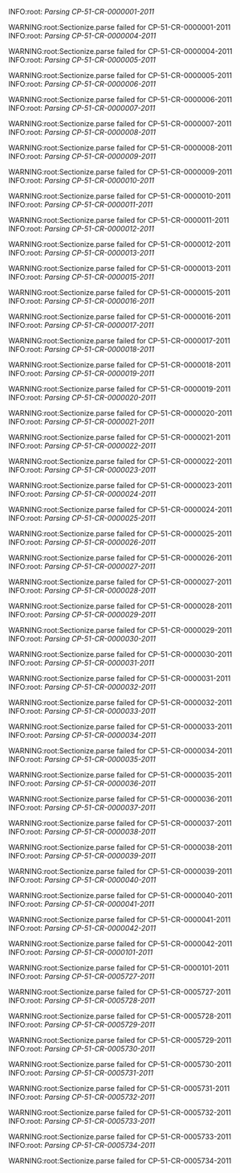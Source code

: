 INFO:root:  *Parsing CP-51-CR-0000001-2011*

WARNING:root:Sectionize.parse failed for CP-51-CR-0000001-2011
INFO:root:  *Parsing CP-51-CR-0000004-2011*

WARNING:root:Sectionize.parse failed for CP-51-CR-0000004-2011
INFO:root:  *Parsing CP-51-CR-0000005-2011*

WARNING:root:Sectionize.parse failed for CP-51-CR-0000005-2011
INFO:root:  *Parsing CP-51-CR-0000006-2011*

WARNING:root:Sectionize.parse failed for CP-51-CR-0000006-2011
INFO:root:  *Parsing CP-51-CR-0000007-2011*

WARNING:root:Sectionize.parse failed for CP-51-CR-0000007-2011
INFO:root:  *Parsing CP-51-CR-0000008-2011*

WARNING:root:Sectionize.parse failed for CP-51-CR-0000008-2011
INFO:root:  *Parsing CP-51-CR-0000009-2011*

WARNING:root:Sectionize.parse failed for CP-51-CR-0000009-2011
INFO:root:  *Parsing CP-51-CR-0000010-2011*

WARNING:root:Sectionize.parse failed for CP-51-CR-0000010-2011
INFO:root:  *Parsing CP-51-CR-0000011-2011*

WARNING:root:Sectionize.parse failed for CP-51-CR-0000011-2011
INFO:root:  *Parsing CP-51-CR-0000012-2011*

WARNING:root:Sectionize.parse failed for CP-51-CR-0000012-2011
INFO:root:  *Parsing CP-51-CR-0000013-2011*

WARNING:root:Sectionize.parse failed for CP-51-CR-0000013-2011
INFO:root:  *Parsing CP-51-CR-0000015-2011*

WARNING:root:Sectionize.parse failed for CP-51-CR-0000015-2011
INFO:root:  *Parsing CP-51-CR-0000016-2011*

WARNING:root:Sectionize.parse failed for CP-51-CR-0000016-2011
INFO:root:  *Parsing CP-51-CR-0000017-2011*

WARNING:root:Sectionize.parse failed for CP-51-CR-0000017-2011
INFO:root:  *Parsing CP-51-CR-0000018-2011*

WARNING:root:Sectionize.parse failed for CP-51-CR-0000018-2011
INFO:root:  *Parsing CP-51-CR-0000019-2011*

WARNING:root:Sectionize.parse failed for CP-51-CR-0000019-2011
INFO:root:  *Parsing CP-51-CR-0000020-2011*

WARNING:root:Sectionize.parse failed for CP-51-CR-0000020-2011
INFO:root:  *Parsing CP-51-CR-0000021-2011*

WARNING:root:Sectionize.parse failed for CP-51-CR-0000021-2011
INFO:root:  *Parsing CP-51-CR-0000022-2011*

WARNING:root:Sectionize.parse failed for CP-51-CR-0000022-2011
INFO:root:  *Parsing CP-51-CR-0000023-2011*

WARNING:root:Sectionize.parse failed for CP-51-CR-0000023-2011
INFO:root:  *Parsing CP-51-CR-0000024-2011*

WARNING:root:Sectionize.parse failed for CP-51-CR-0000024-2011
INFO:root:  *Parsing CP-51-CR-0000025-2011*

WARNING:root:Sectionize.parse failed for CP-51-CR-0000025-2011
INFO:root:  *Parsing CP-51-CR-0000026-2011*

WARNING:root:Sectionize.parse failed for CP-51-CR-0000026-2011
INFO:root:  *Parsing CP-51-CR-0000027-2011*

WARNING:root:Sectionize.parse failed for CP-51-CR-0000027-2011
INFO:root:  *Parsing CP-51-CR-0000028-2011*

WARNING:root:Sectionize.parse failed for CP-51-CR-0000028-2011
INFO:root:  *Parsing CP-51-CR-0000029-2011*

WARNING:root:Sectionize.parse failed for CP-51-CR-0000029-2011
INFO:root:  *Parsing CP-51-CR-0000030-2011*

WARNING:root:Sectionize.parse failed for CP-51-CR-0000030-2011
INFO:root:  *Parsing CP-51-CR-0000031-2011*

WARNING:root:Sectionize.parse failed for CP-51-CR-0000031-2011
INFO:root:  *Parsing CP-51-CR-0000032-2011*

WARNING:root:Sectionize.parse failed for CP-51-CR-0000032-2011
INFO:root:  *Parsing CP-51-CR-0000033-2011*

WARNING:root:Sectionize.parse failed for CP-51-CR-0000033-2011
INFO:root:  *Parsing CP-51-CR-0000034-2011*

WARNING:root:Sectionize.parse failed for CP-51-CR-0000034-2011
INFO:root:  *Parsing CP-51-CR-0000035-2011*

WARNING:root:Sectionize.parse failed for CP-51-CR-0000035-2011
INFO:root:  *Parsing CP-51-CR-0000036-2011*

WARNING:root:Sectionize.parse failed for CP-51-CR-0000036-2011
INFO:root:  *Parsing CP-51-CR-0000037-2011*

WARNING:root:Sectionize.parse failed for CP-51-CR-0000037-2011
INFO:root:  *Parsing CP-51-CR-0000038-2011*

WARNING:root:Sectionize.parse failed for CP-51-CR-0000038-2011
INFO:root:  *Parsing CP-51-CR-0000039-2011*

WARNING:root:Sectionize.parse failed for CP-51-CR-0000039-2011
INFO:root:  *Parsing CP-51-CR-0000040-2011*

WARNING:root:Sectionize.parse failed for CP-51-CR-0000040-2011
INFO:root:  *Parsing CP-51-CR-0000041-2011*

WARNING:root:Sectionize.parse failed for CP-51-CR-0000041-2011
INFO:root:  *Parsing CP-51-CR-0000042-2011*

WARNING:root:Sectionize.parse failed for CP-51-CR-0000042-2011
INFO:root:  *Parsing CP-51-CR-0000101-2011*

WARNING:root:Sectionize.parse failed for CP-51-CR-0000101-2011
INFO:root:  *Parsing CP-51-CR-0005727-2011*

WARNING:root:Sectionize.parse failed for CP-51-CR-0005727-2011
INFO:root:  *Parsing CP-51-CR-0005728-2011*

WARNING:root:Sectionize.parse failed for CP-51-CR-0005728-2011
INFO:root:  *Parsing CP-51-CR-0005729-2011*

WARNING:root:Sectionize.parse failed for CP-51-CR-0005729-2011
INFO:root:  *Parsing CP-51-CR-0005730-2011*

WARNING:root:Sectionize.parse failed for CP-51-CR-0005730-2011
INFO:root:  *Parsing CP-51-CR-0005731-2011*

WARNING:root:Sectionize.parse failed for CP-51-CR-0005731-2011
INFO:root:  *Parsing CP-51-CR-0005732-2011*

WARNING:root:Sectionize.parse failed for CP-51-CR-0005732-2011
INFO:root:  *Parsing CP-51-CR-0005733-2011*

WARNING:root:Sectionize.parse failed for CP-51-CR-0005733-2011
INFO:root:  *Parsing CP-51-CR-0005734-2011*

WARNING:root:Sectionize.parse failed for CP-51-CR-0005734-2011
